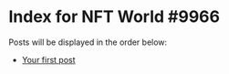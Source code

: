 # Index for NFT World #9966
Posts will be displayed in the order below:

- [Your first post](./001-first.md)

